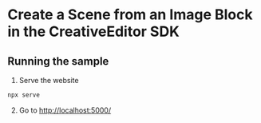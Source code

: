 # Create a Scene from an Image Block in the CreativeEditor SDK


## Running the sample

1. Serve the website

```bash
npx serve
```

2. Go to [http://localhost:5000/](http://localhost:5000/)
